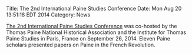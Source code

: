Title: The 2nd International Paine Studies Conference
Date: Mon Aug  20 13:51:18 EDT 2014
Category: News

[The 2nd International Paine Studies
Conference](http://www.iona.edu/About/Iona-in-Community/Institute-for-Thomas-Paine-Studies/Scholarship/2014-Conference.aspx)
was co-hosted by the Thomas Paine National Historical Association and the Institute for Thomas Paine Studies in Paris, France on September 26, 2014. Eleven Paine scholars presented papers on Paine in the French Revolution.

